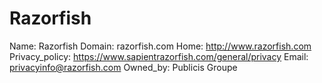 
# Razorfish

Name: Razorfish
Domain: razorfish.com
Home: http://www.razorfish.com
Privacy_policy: https://www.sapientrazorfish.com/general/privacy
Email: privacyinfo@razorfish.com
Owned_by: Publicis Groupe
